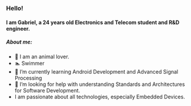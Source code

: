 ### Hello!

#### I am Gabriel, a 24 years old Electronics and Telecom student and R&D engineer.

##### About me:
- :frog: I am an animal lover.
- 🏊 Swimmer
- 🌱 I’m currently learning Android Development and Advanced Signal Processing 
- 🤔 I’m looking for help with understanding Standards and Architectures for Software Development.
- I am passionate about all technologies, especially Embedded Devices.
<!--
**LiviuGabrielP/LiviuGabrielP** is a ✨ _special_ ✨ repository because its `README.md` (this file) appears on your GitHub profile.

Here are some ideas to get you started:

- 🔭 I’m currently working on ...
- 🌱 I’m currently learning ...
- 👯 I’m looking to collaborate on ...
- 🤔 I’m looking for help with MVVM applications in 
- 💬 Ask me about ...
- 📫 How to reach me: ...
- 😄 Pronouns: ...
- ⚡ Fun fact: ...
-->
